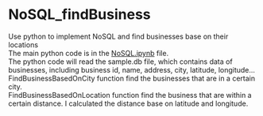 # NoSQL_findBusiness
 Use python to implement NoSQL and find businesses base on their locations <br />
 The main python code is in the [NoSQL.ipynb](NoSQL.ipynb) file.<br /> 
 The python code will read the sample.db file, which contains data of businesses, including business id, name, address, city, latitude, longitude...<br />
 FindBusinessBasedOnCity function find the businesses that are in a certain city.<br />
 FindBusinessBasedOnLocation function find the business that are within a certain distance. I calculated the distance base on latitude and longitude.<br />
 
